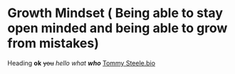 # Growth Mindset ( Being able to stay open minded and being able to grow from mistakes)
Heading
**ok** 
~~you~~
_hello_
*what*
***who***
[Tommy Steele.bio](https://github.com/NextGen45)

